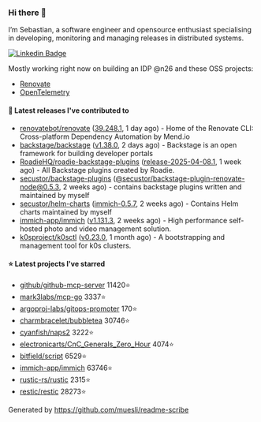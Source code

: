 ### Hi there 👋

I’m Sebastian, a software engineer and opensource enthusiast specialising in developing, monitoring and managing releases in distributed systems.    

[![Linkedin Badge](https://img.shields.io/badge/-LinkedIn-blue?style=flat&logo=Linkedin&logoColor=white&link=https://www.linkedin.com/in/sebastian-poxhofer/)](https://www.linkedin.com/in/sebastian-poxhofer/)

Mostly working right now on building an IDP @n26 and these OSS projects:
- [Renovate](https://github.com/renovatebot/renovate)
- [OpenTelemetry](https://github.com/open-telemetry)



#### 🚀 Latest releases I've contributed to

- [renovatebot/renovate](https://github.com/renovatebot/renovate) ([39.248.1](https://github.com/renovatebot/renovate/releases/tag/39.248.1), 1 day ago) - Home of the Renovate CLI: Cross-platform Dependency Automation by Mend.io
- [backstage/backstage](https://github.com/backstage/backstage) ([v1.38.0](https://github.com/backstage/backstage/releases/tag/v1.38.0), 2 days ago) - Backstage is an open framework for building developer portals
- [RoadieHQ/roadie-backstage-plugins](https://github.com/RoadieHQ/roadie-backstage-plugins) ([release-2025-04-08.1](https://github.com/RoadieHQ/roadie-backstage-plugins/releases/tag/release-2025-04-08.1), 1 week ago) - All Backstage plugins created by Roadie.
- [secustor/backstage-plugins](https://github.com/secustor/backstage-plugins) ([@secustor/backstage-plugin-renovate-node@0.5.3](https://github.com/secustor/backstage-plugins/releases/tag/%40secustor/backstage-plugin-renovate-node%400.5.3), 2 weeks ago) - contains backstage plugins written and maintained by myself
- [secustor/helm-charts](https://github.com/secustor/helm-charts) ([immich-0.5.7](https://github.com/secustor/helm-charts/releases/tag/immich-0.5.7), 2 weeks ago) - Contains Helm charts maintained by myself
- [immich-app/immich](https://github.com/immich-app/immich) ([v1.131.3](https://github.com/immich-app/immich/releases/tag/v1.131.3), 2 weeks ago) - High performance self-hosted photo and video management solution.
- [k0sproject/k0sctl](https://github.com/k0sproject/k0sctl) ([v0.23.0](https://github.com/k0sproject/k0sctl/releases/tag/v0.23.0), 1 month ago) - A bootstrapping and management tool for k0s clusters.

#### ⭐ Latest projects I've starred

- [github/github-mcp-server](https://github.com/github/github-mcp-server) 11420⭐
- [mark3labs/mcp-go](https://github.com/mark3labs/mcp-go) 3337⭐
- [argoproj-labs/gitops-promoter](https://github.com/argoproj-labs/gitops-promoter) 170⭐
- [charmbracelet/bubbletea](https://github.com/charmbracelet/bubbletea) 30746⭐
- [cyanfish/naps2](https://github.com/cyanfish/naps2) 3222⭐
- [electronicarts/CnC_Generals_Zero_Hour](https://github.com/electronicarts/CnC_Generals_Zero_Hour) 4074⭐
- [bitfield/script](https://github.com/bitfield/script) 6529⭐
- [immich-app/immich](https://github.com/immich-app/immich) 63746⭐
- [rustic-rs/rustic](https://github.com/rustic-rs/rustic) 2315⭐
- [restic/restic](https://github.com/restic/restic) 28273⭐



Generated by https://github.com/muesli/readme-scribe
